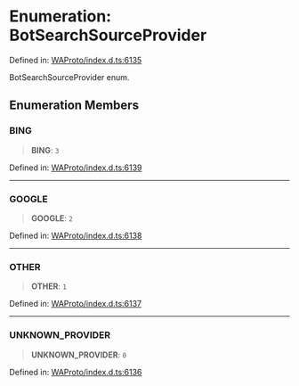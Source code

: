 # Enumeration: BotSearchSourceProvider

Defined in: [WAProto/index.d.ts:6135](https://github.com/Fokusdotid/bail/blob/3856b89f13bbe82f2e10396a28cd4ef2089de845/WAProto/index.d.ts#L6135)

BotSearchSourceProvider enum.

## Enumeration Members

### BING

> **BING**: `3`

Defined in: [WAProto/index.d.ts:6139](https://github.com/Fokusdotid/bail/blob/3856b89f13bbe82f2e10396a28cd4ef2089de845/WAProto/index.d.ts#L6139)

***

### GOOGLE

> **GOOGLE**: `2`

Defined in: [WAProto/index.d.ts:6138](https://github.com/Fokusdotid/bail/blob/3856b89f13bbe82f2e10396a28cd4ef2089de845/WAProto/index.d.ts#L6138)

***

### OTHER

> **OTHER**: `1`

Defined in: [WAProto/index.d.ts:6137](https://github.com/Fokusdotid/bail/blob/3856b89f13bbe82f2e10396a28cd4ef2089de845/WAProto/index.d.ts#L6137)

***

### UNKNOWN\_PROVIDER

> **UNKNOWN\_PROVIDER**: `0`

Defined in: [WAProto/index.d.ts:6136](https://github.com/Fokusdotid/bail/blob/3856b89f13bbe82f2e10396a28cd4ef2089de845/WAProto/index.d.ts#L6136)
